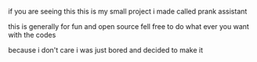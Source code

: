 if you are seeing this this is my small project i made called prank assistant 

this is generally for fun and open source fell free to do what ever you want with the codes


because i don't care i was just bored and decided to make it

